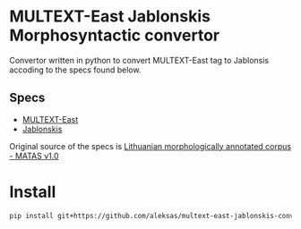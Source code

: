 # MULTEXT-East Jablonskis Morphosyntactic convertor

Convertor written in python to convert MULTEXT-East tag to Jablonsis accoding to the specs found below.

## Specs
- [MULTEXT-East](./docs/Morf_zymu_standartas_12v-EN.pdf)
- [Jablonskis](./docs/Jablonskis-tagset-EN.pdf)

Original source of the specs is [Lithuanian morphologically annotated corpus - MATAS v1.0](https://clarin.vdu.lt/xmlui/handle/20.500.11821/33)

# Install

```sh
pip install git+https://github.com/aleksas/multext-east-jablonskis-convertor.git
```